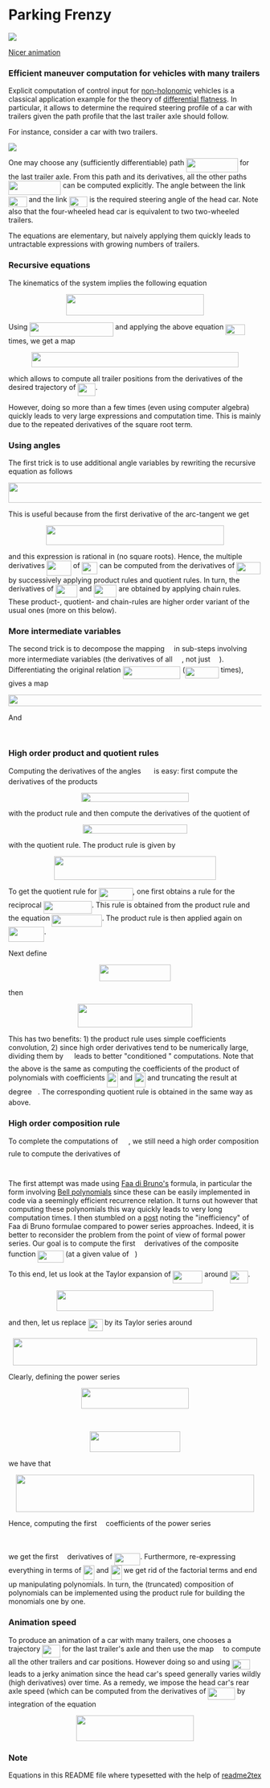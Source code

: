 # Parking Frenzy

![](anim-min.gif)

[Nicer animation](https://www.youtube.com/watch?v=t34qcpstTYk)

### Efficient maneuver computation for vehicles with many trailers

Explicit computation of control input for [non-holonomic](https://en.wikipedia.org/wiki/Nonholonomic_system) vehicles is a classical application example for the theory of [differential flatness](https://en.wikipedia.org/wiki/Flatness_(systems_theory)). In particular, it allows to determine the required steering profile of a car with trailers given the path profile that the last trailer axle should follow.

For instance, consider a car with two trailers. 

![](figures/train.png)

One may choose any (sufficiently differentiable) path <img src="svgs/f53eb0f7b75281603756896a69b3018d.svg?invert_in_darkmode" align=middle width=102.81019979999998pt height=27.6567522pt/> for the last trailer axle. From this path and its derivatives, all the other paths <img src="svgs/d7b553287fe0cae527f49076dde18b0c.svg?invert_in_darkmode" align=middle width=104.23716764999998pt height=27.6567522pt/> can be computed explicitly. The angle between the link <img src="svgs/171c56ba54530ae6055635392861c1d4.svg?invert_in_darkmode" align=middle width=36.52961069999999pt height=21.18721440000001pt/> and the link <img src="svgs/cbcb6907e71e1bbd11e61abdc726c05b.svg?invert_in_darkmode" align=middle width=36.52961069999999pt height=21.18721440000001pt/> is the required steering angle of the head car. Note also that the four-wheeled head car is equivalent to two two-wheeled trailers.

The equations are elementary, but naively applying them quickly leads to untractable expressions with growing numbers of trailers. 

### Recursive equations
The kinematics of the system implies the following equation
<p align="center"><img src="svgs/7bd011c3b87b419fc4d9f8b80557939a.svg?invert_in_darkmode" align=middle width=274.5978411pt height=42.4111644pt/></p>

Using <img src="svgs/b1525bb86e2565a9578158c562079c70.svg?invert_in_darkmode" align=middle width=166.63819259999997pt height=27.6567522pt/> and applying the above equation <img src="svgs/efcf8d472ecdd2ea56d727b5746100e3.svg?invert_in_darkmode" align=middle width=38.17727759999999pt height=21.18721440000001pt/> times, we get a map
<p align="center"><img src="svgs/69c3e31d052cc6f278f4fd5d436a8cbe.svg?invert_in_darkmode" align=middle width=412.03396245pt height=29.58934275pt/></p>

which allows to compute all trailer positions from the derivatives of the desired trajectory of <img src="svgs/d4bd11686e685e56f3320fe149d80d16.svg?invert_in_darkmode" align=middle width=35.20368554999999pt height=24.65753399999998pt/>.

However, doing so more than a few times (even using computer algebra) quickly leads to very large expressions and computation time. This is mainly due to the repeated derivatives of the square root term.

### Using angles

The first trick is to use additional angle variables by rewriting the recursive equation as follows

<p align="center"><img src="svgs/a7b54b67451299756605243a90781a8f.svg?invert_in_darkmode" align=middle width=537.3826425pt height=39.452455349999994pt/></p>

This is useful because from the first derivative of the arc-tangent we get

<p align="center"><img src="svgs/1e0d1c11fc3692a45745cf77946b487d.svg?invert_in_darkmode" align=middle width=354.97668689999995pt height=39.713394599999994pt/></p>

and this expression is rational in (no square roots). Hence, the multiple derivatives <img src="svgs/2847a70544ff96fda68b9912890814ad.svg?invert_in_darkmode" align=middle width=48.620754599999984pt height=29.190975000000005pt/> of <img src="svgs/be7aa80b01a2c2c39ea4ed4cff441af6.svg?invert_in_darkmode" align=middle width=31.067411099999987pt height=24.65753399999998pt/> can be computed from the derivatives of <img src="svgs/6347cbf489ed80f180d33a57b743e25a.svg?invert_in_darkmode" align=middle width=47.71701164999999pt height=24.65753399999998pt/> by successively applying product rules and quotient rules. In turn, the derivatives of <img src="svgs/c1dee54b8aace34fac6027f0e9a39402.svg?invert_in_darkmode" align=middle width=43.54461869999999pt height=24.65753399999998pt/> and <img src="svgs/abf8c6ff8182a6059b1d51860f5375a2.svg?invert_in_darkmode" align=middle width=45.37108289999999pt height=24.65753399999998pt/> are obtained by applying chain rules. These product-, quotient- and chain-rules are higher order variant of the usual ones (more on this below).

### More intermediate variables

The second trick is to decompose the mapping <img src="svgs/417a5301693b60807fa658e5ef9f9535.svg?invert_in_darkmode" align=middle width=10.75343279999999pt height=14.15524440000002pt/> in sub-steps involving more intermediate variables (the derivatives of all <img src="svgs/acc433299a99053a1abda8186a07965d.svg?invert_in_darkmode" align=middle width=14.604341399999988pt height=14.15524440000002pt/>, not just <img src="svgs/07d7104fe13d9faea3e641ad3d053832.svg?invert_in_darkmode" align=middle width=13.89085829999999pt height=14.15524440000002pt/>). Differentiating the original relation <img src="svgs/b29adaa9e6ca7a666c0ebdbe30725f94.svg?invert_in_darkmode" align=middle width=114.74904044999998pt height=24.7161288pt/> (<img src="svgs/d09536de7e7712cdfc5d7544dfca70e7.svg?invert_in_darkmode" align=middle width=67.34383095pt height=22.831056599999986pt/> times), gives a map

<p align="center"><img src="svgs/83dd2c42c5963b7ca38c59d26c409dd3.svg?invert_in_darkmode" align=middle width=557.55191085pt height=23.497574099999998pt/></p>

And

<p align="center"><img src="svgs/7cb31372ed8c59110e804c05e9dea52b.svg?invert_in_darkmode" align=middle width=172.8972069pt height=15.251136449999997pt/></p>

### High order product and quotient rules
Computing the derivatives of the angles <img src="svgs/3cc1484752cc8ef69d55b6991e28be35.svg?invert_in_darkmode" align=middle width=17.78167709999999pt height=14.15524440000002pt/> is easy: first compute the derivatives of the products

<p align="center"><img src="svgs/5e5e17f4de0cc7bda295f2895eb90589.svg?invert_in_darkmode" align=middle width=214.87867665pt height=18.2666319pt/></p>

with the product rule and then compute the derivatives of the quotient of 

<p align="center"><img src="svgs/d23435a450c05899038b0f051088464a.svg?invert_in_darkmode" align=middle width=207.57252945pt height=18.2666319pt/></p>

with the quotient rule. The product rule is given by

<p align="center"><img src="svgs/abbdb186fdfbc5f2da82dc54c3104224.svg?invert_in_darkmode" align=middle width=321.6987939pt height=47.1348339pt/></p>

To get the quotient rule for <img src="svgs/a79b98382d240e9a9ffbd6eb7ae7014f.svg?invert_in_darkmode" align=middle width=67.44880559999999pt height=24.65753399999998pt/>, one first obtains a rule for the reciprocal <img src="svgs/05d3043eab0f4e5440902a1b8fca69e9.svg?invert_in_darkmode" align=middle width=96.19858379999998pt height=24.65753399999998pt/>. This rule is obtained from the product rule and the equation <img src="svgs/fbd20db80429bd1a105e634ae0f5a9ed.svg?invert_in_darkmode" align=middle width=99.8513571pt height=24.65753399999998pt/>. The product rule is then applied again on <img src="svgs/507ad28ff324a6f5a8ebe56f72f6fc62.svg?invert_in_darkmode" align=middle width=71.10157724999998pt height=29.168957400000025pt/>.

Next define

<p align="center"><img src="svgs/2a83e64e012427c1ff2f185bfacbecee.svg?invert_in_darkmode" align=middle width=141.64519875pt height=32.990165999999995pt/></p>

then

<p align="center"><img src="svgs/599f4993569e7ab8c7549794f008194f.svg?invert_in_darkmode" align=middle width=227.16701534999996pt height=47.1348339pt/></p>

This has two benefits: 1) the product rule uses simple coefficients convolution, 2) since high order derivatives tend to be numerically large, dividing them by <img src="svgs/9d6c5e19ffd270ead9ea60bbae1902d0.svg?invert_in_darkmode" align=middle width=13.64158619999999pt height=22.831056599999986pt/> leads to better "conditioned " computations. Note that the above is the same as computing the coefficients of the product of polynomials with coefficients <img src="svgs/affed31cd6a91b422fafefe0490e3287.svg?invert_in_darkmode" align=middle width=21.91128389999999pt height=29.190975000000005pt/> and <img src="svgs/269c9fdebb47178d570db923f16834ad.svg?invert_in_darkmode" align=middle width=21.97781519999999pt height=29.190975000000005pt/> and truncating the result at degree <img src="svgs/89f2e0d2d24bcf44db73aab8fc03252c.svg?invert_in_darkmode" align=middle width=7.87295519999999pt height=14.15524440000002pt/>. The corresponding quotient rule is obtained in the same way as above.


### High order composition rule

To complete the computations of <img src="svgs/a69e80fed79c7251863f7552dce583a5.svg?invert_in_darkmode" align=middle width=17.06057264999999pt height=22.831056599999986pt/>, we still need a high order composition rule to compute the derivatives of 

<p align="center"><img src="svgs/7e4e71db35fb7372d5a40fa9b45c8789.svg?invert_in_darkmode" align=middle width=146.15694555pt height=13.881256950000001pt/></p>

The first attempt was made using [Faa di Bruno's](https://en.wikipedia.org/wiki/Fa%C3%A0_di_Bruno%27s_formula) formula, in particular the form involving [Bell polynomials](https://en.wikipedia.org/wiki/Bell_polynomials#Recurrence_relations) since these can be easily implemented in code via a seemingly efficient recurrence relation. It turns out however that computing these polynomials this way quickly leads to very long computation times. I then stumbled on a [post](https://mathoverflow.net/questions/364036/combinatorics-of-multivariate-fa%C3%A0-di-bruno-formula) noting the "inefficiency" of Faa di Bruno formulae compared to power series approaches. Indeed, it is better to reconsider the problem from the point of view of formal power series. Our goal is to compute the first <img src="svgs/55a049b8f161ae7cfeb0197d75aff967.svg?invert_in_darkmode" align=middle width=9.86687624999999pt height=14.15524440000002pt/> derivatives of the composite function <img src="svgs/a6d29c2900ac7b61baf6b84023b0e44d.svg?invert_in_darkmode" align=middle width=51.52411769999999pt height=24.65753399999998pt/> (at a given value of <img src="svgs/6f9bad7347b91ceebebd3ad7e6f6f2d1.svg?invert_in_darkmode" align=middle width=7.7054801999999905pt height=14.15524440000002pt/>)

To this end, let us look at the Taylor expansion of <img src="svgs/27280abcf92710218525f89d1f365008.svg?invert_in_darkmode" align=middle width=58.898576549999994pt height=24.65753399999998pt/> around <img src="svgs/8b839ae69dec8bfbdf995bcc1ad93dee.svg?invert_in_darkmode" align=middle width=36.29572979999999pt height=24.65753399999998pt/>.
<p align="center"><img src="svgs/0c0b7da81b2e765923a8eb18a5a328b3.svg?invert_in_darkmode" align=middle width=312.98644575pt height=41.486034149999995pt/></p>

and then, let us replace <img src="svgs/cdb4346e7e0053cb44dc04c5f12c862e.svg?invert_in_darkmode" align=middle width=28.921270949999986pt height=24.65753399999998pt/> by its Taylor series around <img src="svgs/ac3148a5746b81298cb0c456b661f197.svg?invert_in_darkmode" align=middle width=14.25802619999999pt height=14.15524440000002pt/>

<p align="center"><img src="svgs/a666fb9bf43d8057c644b43e9b72f9b5.svg?invert_in_darkmode" align=middle width=485.40961589999995pt height=53.2425333pt/></p>

Clearly, defining the power series

<p align="center"><img src="svgs/ea81422d9ff3b282289098b67de2608f.svg?invert_in_darkmode" align=middle width=214.1736234pt height=41.486034149999995pt/></p>

<p align="center"><img src="svgs/f054e0ca7df488092e04bc9f2d5e87d9.svg?invert_in_darkmode" align=middle width=141.385101pt height=16.438356pt/></p>

<p align="center"><img src="svgs/b193913ca49fcab9405f4992def000e2.svg?invert_in_darkmode" align=middle width=179.58451664999998pt height=41.486034149999995pt/></p>

we have that

<p align="center"><img src="svgs/3e13f54a432b5d3f3bdb45b734e8eb88.svg?invert_in_darkmode" align=middle width=473.01588344999993pt height=74.34741765pt/></p>

Hence, computing the first <img src="svgs/55a049b8f161ae7cfeb0197d75aff967.svg?invert_in_darkmode" align=middle width=9.86687624999999pt height=14.15524440000002pt/> coefficients of the power series

<p align="center"><img src="svgs/cb37e00d46cebb22099fd2b1da0585ec.svg?invert_in_darkmode" align=middle width=102.98129325pt height=16.438356pt/></p>

we get the first <img src="svgs/55a049b8f161ae7cfeb0197d75aff967.svg?invert_in_darkmode" align=middle width=9.86687624999999pt height=14.15524440000002pt/> derivatives of <img src="svgs/a6d29c2900ac7b61baf6b84023b0e44d.svg?invert_in_darkmode" align=middle width=51.52411769999999pt height=24.65753399999998pt/>. Furthermore, re-expressing everything in terms of <img src="svgs/affed31cd6a91b422fafefe0490e3287.svg?invert_in_darkmode" align=middle width=21.91128389999999pt height=29.190975000000005pt/> and <img src="svgs/269c9fdebb47178d570db923f16834ad.svg?invert_in_darkmode" align=middle width=21.97781519999999pt height=29.190975000000005pt/> we get rid of the factorial terms and end up manipulating polynomials. In turn, the (truncated) composition of polynomials can be implemented using the product rule for building the monomials one by one.

### Animation speed

To produce an animation of a car with many trailers, one chooses a trajectory <img src="svgs/d4bd11686e685e56f3320fe149d80d16.svg?invert_in_darkmode" align=middle width=35.20368554999999pt height=24.65753399999998pt/> for the last trailer's axle and then use the map <img src="svgs/417a5301693b60807fa658e5ef9f9535.svg?invert_in_darkmode" align=middle width=10.75343279999999pt height=14.15524440000002pt/> to compute all the other trailers and car positions. However doing so and using <img src="svgs/1327ee3255e3557f570b285d55d6f5b8.svg?invert_in_darkmode" align=middle width=35.55920774999999pt height=20.221802699999984pt/> leads to a jerky animation since the head car's speed generally varies wildly (high derivatives) over time. As a remedy, we impose the head car's rear axle speed (which can be computed from the derivatives of <img src="svgs/fed4fd57d90d2ab0789f75ca1fb9b5a2.svg?invert_in_darkmode" align=middle width=53.925215849999994pt height=24.65753399999998pt/> by integration of the equation

<p align="center"><img src="svgs/1abc5e890a058fd6cfa08157c4f5b317.svg?invert_in_darkmode" align=middle width=234.27507344999998pt height=50.152748249999995pt/></p>


### Note

Equations in this README file where typesetted with the help of [readme2tex](https://github.com/leegao/readme2tex)




